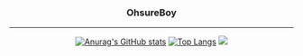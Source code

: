 
<div align="center">
  
  ### OhsureBoy

  
---


[![Anurag's GitHub stats](https://github-readme-stats.vercel.app/api?username=OhsureBoy)](https://github.com/OhsureBoy/github-readme-stats)
[![Top Langs](https://github-readme-stats.vercel.app/api/top-langs/?username=OhsureBoy)](https://github.com/OhsureBoy/github-readme-stats)
<a href="https://ohsure.notion.site/OhsureBoy-1993252798294b6b8cf22bf5b0ac6db0"><img src="https://img.shields.io/badge/Notion-ffffff?style=flat-square&logo=notion&logoColor=black"/></a>
 <br>
 
</div>
